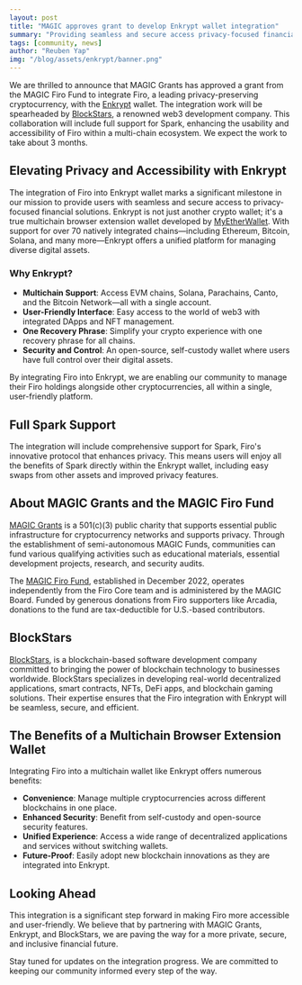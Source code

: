 ```yaml
---
layout: post
title: "MAGIC approves grant to develop Enkrypt wallet integration"
summary: "Providing seamless and secure access privacy-focused financial solutions"
tags: [community, news]
author: "Reuben Yap"
img: "/blog/assets/enkrypt/banner.png"
---
```

We are thrilled to announce that MAGIC Grants has approved a grant from the MAGIC Firo Fund to integrate Firo, a leading privacy-preserving cryptocurrency, with the [Enkrypt](https://www.enkrypt.com/) wallet. The integration work will be spearheaded by [BlockStars](https://blockstars.tech/), a renowned web3 development company. This collaboration will include full support for Spark, enhancing the usability and accessibility of Firo within a multi-chain ecosystem. We expect the work to take about 3 months.

## Elevating Privacy and Accessibility with Enkrypt

The integration of Firo into Enkrypt wallet marks a significant milestone in our mission to provide users with seamless and secure access to privacy-focused financial solutions. Enkrypt is not just another crypto wallet; it's a true multichain browser extension wallet developed by [MyEtherWallet](https://www.myetherwallet.com/). With support for over 70 natively integrated chains—including Ethereum, Bitcoin, Solana, and many more—Enkrypt offers a unified platform for managing diverse digital assets.

### Why Enkrypt?

* **Multichain Support**: Access EVM chains, Solana, Parachains, Canto, and the Bitcoin Network—all with a single account.
* **User-Friendly Interface**: Easy access to the world of web3 with integrated DApps and NFT management.
* **One Recovery Phrase**: Simplify your crypto experience with one recovery phrase for all chains.
* **Security and Control**: An open-source, self-custody wallet where users have full control over their digital assets.

By integrating Firo into Enkrypt, we are enabling our community to manage their Firo holdings alongside other cryptocurrencies, all within a single, user-friendly platform.

## Full Spark Support

The integration will include comprehensive support for Spark, Firo's innovative protocol that enhances privacy. This means users will enjoy all the benefits of Spark directly within the Enkrypt wallet, including easy swaps from other assets and improved privacy features.

## About MAGIC Grants and the MAGIC Firo Fund

[MAGIC Grants](https://magicgrants.org) is a 501(c)(3) public charity that supports essential public infrastructure for  cryptocurrency networks and supports privacy. Through the establishment of semi-autonomous MAGIC Funds, communities can fund various qualifying activities such as educational materials, essential development projects, research, and security audits.

The [MAGIC Firo Fund](https://magicgrants.org/funds/firo), established in December 2022, operates independently from the Firo Core team and is administered by the MAGIC Board. Funded by generous donations from Firo supporters like Arcadia, donations to the fund are tax-deductible for U.S.-based contributors.

## BlockStars

[BlockStars](https://blockstars.tech/), is a blockchain-based software development company committed to bringing the power of blockchain technology to businesses worldwide. BlockStars specializes in developing real-world decentralized applications, smart contracts, NFTs, DeFi apps, and blockchain gaming solutions. Their expertise ensures that the Firo integration with Enkrypt will be seamless, secure, and efficient.

## The Benefits of a Multichain Browser Extension Wallet

Integrating Firo into a multichain wallet like Enkrypt offers numerous benefits:

* **Convenience**: Manage multiple cryptocurrencies across different blockchains in one place.
* **Enhanced Security**: Benefit from self-custody and open-source security features.
* **Unified Experience**: Access a wide range of decentralized applications and services without switching wallets.
* **Future-Proof**: Easily adopt new blockchain innovations as they are integrated into Enkrypt.

## Looking Ahead

This integration is a significant step forward in making Firo more accessible and user-friendly. We believe that by partnering with MAGIC Grants, Enkrypt, and BlockStars, we are paving the way for a more private, secure, and inclusive financial future.

Stay tuned for updates on the integration progress. We are committed to keeping our community informed every step of the way.

